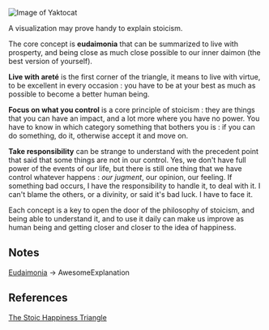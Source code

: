 ![Image of Yaktocat](https://i.ibb.co/dmYG3pm/stoicism-core-philosophy.jpg)


A visualization may prove handy to explain stoicism.

The core concept is **eudaimonia** that can be summarized to live with prosperty, and being close as much close possible to our inner daimon (the best version of yourself). 


**Live with areté** is the first corner of the triangle, it means to live with virtue, to be excellent in every occasion : you have to be at your best as much as possible to become a better human being.  

**Focus on what you control** is a core principle of stoicism : they are things that you can have an impact, and a lot more where you have no power. You have to know in which category something that bothers you is : if you can do something, do it, otherwise accept it and move on. 

**Take responsibility** can be strange to understand with the precedent point that said that some things are not in our control. Yes, we don't have full power of the events of our life, but there is still one thing that we have control whatever happens : *our jugment*, our opinion, our feeling. If something bad occurs, I have the responsibility to handle it, to deal with it. I can't blame the others, or a divinity, or said it's bad luck. I have to face it. 

Each concept is a key to open the door of the philosophy of stoicism, and being able to understand it, and to use it daily can make us improve as human being and getting closer and closer to the idea of happiness.


## Notes
  
[Eudaimonia](awesomeLink) -> AwesomeExplanation        

## References

[The Stoic Happiness Triangle](https://www.reddit.com/r/Stoicism/comments/bq1njj/easy_way_to_explain_stoicism_the_stoic_happiness/)